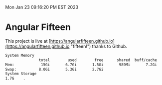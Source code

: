 Mon Jan 23 09:16:20 PM EST 2023

# Angular Fifteen


This project is live at [https://angularfifteen.github.io](https://angularfifteen.github.io "fifteen!") thanks to Github.

```bash
System Memory
               total        used        free      shared  buff/cache   available
Mem:            15Gi       6.7Gi       1.5Gi       989Mi       7.2Gi       7.3Gi
Swap:          8.0Gi       5.3Gi       2.7Gi
System Storage
1.7G	.
